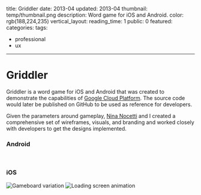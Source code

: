title: Griddler
date: 2013-04
updated: 2013-04
thumbnail: temp/thumbnail.png
description: Word game for iOS and Android.
color: rgb(188,224,235)
vertical_layout:
reading_time: 1
public: 0
featured:
categories:
tags:
- professional
- ux
---

# Griddler

Griddler is a word game for iOS and Android that was created to demonstrate the capabilities of [Google Cloud Platform](https://cloud.google.com/). The source code would later be published on GitHub to be used as reference for developers.

Given the parameters around gameplay, [Nina Nocetti](https://twitter.com/nibimono) and I created a comprehensive set of wireframes, visuals, and branding and worked closely with developers to get the designs implemented.

### Android

<img class="default rounded" src="android-gameboard-1.png" alt="">
<img class="default rounded" src="android-gameboard-2.png" alt="">
<img class="default rounded" src="android-results.png" alt="">

### iOS

<img class="default rounded" src="ios-gameboard-var.png" alt="Gameboard variation">
<img class="default" src="splash.gif" alt="Loading screen animation">
